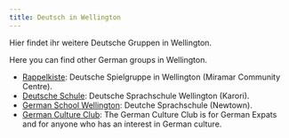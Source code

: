 ```yaml
---
title: Deutsch in Wellington
---
```


Hier findet ihr weitere Deutsche Gruppen in Wellington.

Here you can find other German groups in Wellington.

* [Rappelkiste](https://www.rappelkiste.co.nz): Deutsche Spielgruppe in Wellington (Miramar Community Centre).
* [Deutsche Schule](https://www.dswellington.org): Deutsche Sprachschule Wellington (Karori).
* [German School Wellington](http://www.germanschoolwellington.org.nz): Deutche Sprachschule (Newtown).
* [German Culture Club](https://gcc.co.nz): The German Culture Club is for German Expats and for anyone who has an interest in German culture.